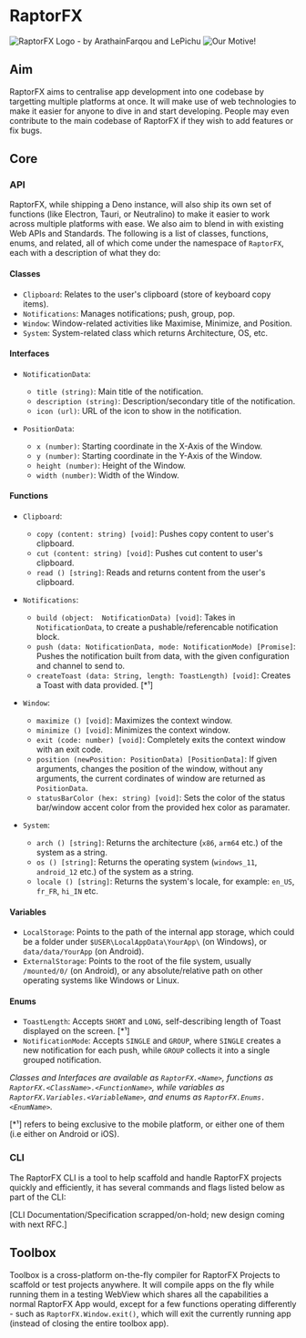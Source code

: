 ﻿# RaptorFX
![RaptorFX Logo - by ArathainFarqou and LePichu](https://cdn.discordapp.com/attachments/890845937243684886/921414193423466536/rfx_text_logo.png)
![Our Motive!](https://cdn.discordapp.com/attachments/890845937243684886/979286337016430632/sub_text.png)
   
## Aim 
RaptorFX aims to centralise app development into one codebase by targetting multiple platforms at once. It will make use of web technologies to make it easier for anyone to dive in and start developing. People may even contribute to the main codebase of RaptorFX if they wish to add features or fix bugs.

## Core

### API 
RaptorFX, while shipping a Deno instance, will also ship its own set of functions (like Electron, Tauri, or Neutralino) to make it easier to work across multiple platforms with ease. We also aim to blend in with existing Web APIs and Standards. The following is a list of classes, functions, enums, and related, all of which come under the namespace of `RaptorFX`, each with a description of what they do: 

#### Classes
- `Clipboard`: Relates to the user's clipboard (store of keyboard copy items).
- `Notifications`: Manages notifications; push, group, pop.
- `Window`: Window-related activities like Maximise, Minimize, and Position.
- `System`: System-related class which returns Architecture, OS, etc.

#### Interfaces
- `NotificationData`: 
    * `title (string)`: Main title of the notification.
    * `description (string)`: Description/secondary title of the notification.
    * `icon (url)`: URL of the icon to show in the notification.

- `PositionData`:
    * `x (number)`: Starting coordinate in the X-Axis of the Window.
    * `y (number)`: Starting coordinate in the Y-Axis of the Window.
    * `height (number)`: Height of the Window.
    * `width (number)`: Width of the Window.

#### Functions 
- `Clipboard`: 
    * `copy (content: string) [void]`: Pushes copy content to user's clipboard. 
    * `cut (content: string) [void]`: Pushes cut content to user's clipboard.
    * `read () [string]`: Reads and returns content from the user's clipboard.

- `Notifications`:
    * `build (object:  NotificationData) [void]`: Takes in `NotificationData`, to create a pushable/referencable notification block.
    * `push (data: NotificationData, mode: NotificationMode) [Promise]`: Pushes the notification built from data, with the given configuration and channel to send to.
    * `createToast (data: String, length: ToastLength) [void]`: Creates a Toast with data provided. [*¹]

- `Window`:
    * `maximize () [void]`: Maximizes the context window.
    * `minimize () [void]`: Minimizes the context window.
    * `exit (code: number) [void]`: Completely exits the context window with an exit code.
    * `position (newPosition: PositionData) [PositionData]`: If given arguments, changes the position of the window, without any arguments, the current cordinates of window are returned as `PositionData`.
    * `statusBarColor (hex: string) [void]`: Sets the color of the status bar/window accent color from the provided hex color as paramater. 

- `System`:
    * `arch () [string]`: Returns the architecture (`x86`, `arm64` etc.) of the system as a string.
    * `os () [string]`: Returns the operating system (`windows_11`, `android_12` etc.) of the system as a string.
    * `locale () [string]`: Returns the system's locale, for example: `en_US`, `fr_FR`, `hi_IN` etc.

#### Variables
- `LocalStorage`: Points to the path of the internal app storage, which could be a folder under `$USER\LocalAppData\YourApp\` (on Windows), or `data/data/YourApp` (on Android).
- `ExternalStorage`: Points to the root of the file system, usually `/mounted/0/` (on Android), or any absolute/relative path on other operating systems like Windows or Linux.

#### Enums
- `ToastLength`: Accepts `SHORT` and `LONG`, self-describing length of Toast displayed on the screen. [*¹]
- `NotificationMode`: Accepts `SINGLE` and `GROUP`, where `SINGLE` creates a new notification for each push, while `GROUP` collects it into a single grouped notification. 

_Classes and Interfaces are available as `RaptorFX.<Name>`, functions as `RaptorFX.<ClassName>.<FunctionName>`, while variables as `RaptorFX.Variables.<VariableName>`, and enums as `RaptorFX.Enums.<EnumName>`._

[*¹] refers to being exclusive to the mobile platform, or either one of them (i.e either on Android or iOS).

### CLI
The RaptorFX CLI is a tool to help scaffold and handle RaptorFX projects quickly and efficiently, it has several commands and flags listed below as part of the CLI:

[CLI Documentation/Specification scrapped/on-hold; new design coming with next RFC.] 

## Toolbox
Toolbox is a cross-platform on-the-fly compiler for RaptorFX Projects to scaffold or test projects anywhere. It will compile apps on the fly while running them in a testing WebView which shares all the capabilities a normal RaptorFX App would, except for a few functions operating differently - such as `RaptorFX.Window.exit()`, which will exit the currently running app (instead of closing the entire toolbox app). 

